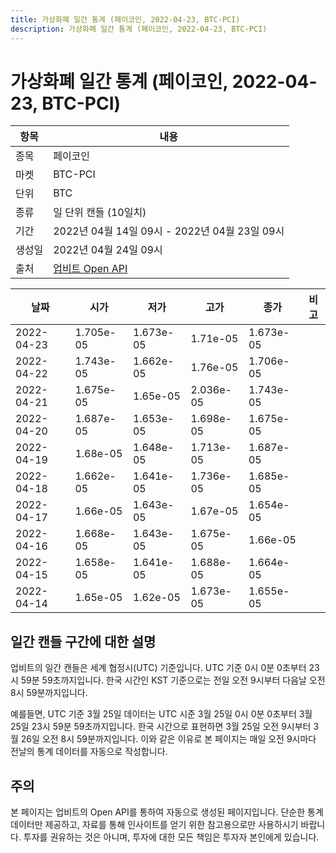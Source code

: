 ```yaml
---
title: 가상화폐 일간 통계 (페이코인, 2022-04-23, BTC-PCI)
description: 가상화폐 일간 통계 (페이코인, 2022-04-23, BTC-PCI)
---
```



가상화폐 일간 통계 (페이코인, 2022-04-23, BTC-PCI)
===

|항목|내용|
|--|--|
|종목|페이코인|
|마켓|BTC-PCI|
|단위|BTC|
|종류|일 단위 캔들 (10일치)|
|기간|2022년 04월 14일 09시 - 2022년 04월 23일 09시|
|생성일|2022년 04월 24일 09시|
|출처|[업비트 Open API](https://docs.upbit.com)|


|날짜|시가|저가|고가|종가|비고|
|--|--|--|--|--|--|
|2022-04-23|1.705e-05|1.673e-05|1.71e-05|1.673e-05|    |
|2022-04-22|1.743e-05|1.662e-05|1.76e-05|1.706e-05|    |
|2022-04-21|1.675e-05|1.65e-05|2.036e-05|1.743e-05|    |
|2022-04-20|1.687e-05|1.653e-05|1.698e-05|1.675e-05|    |
|2022-04-19|1.68e-05|1.648e-05|1.713e-05|1.687e-05|    |
|2022-04-18|1.662e-05|1.641e-05|1.736e-05|1.685e-05|    |
|2022-04-17|1.66e-05|1.643e-05|1.67e-05|1.654e-05|    |
|2022-04-16|1.668e-05|1.643e-05|1.675e-05|1.66e-05|    |
|2022-04-15|1.658e-05|1.641e-05|1.688e-05|1.664e-05|    |
|2022-04-14|1.65e-05|1.62e-05|1.673e-05|1.655e-05|    |


일간 캔들 구간에 대한 설명
---


업비트의 일간 캔들은 세계 협정시(UTC) 기준입니다. 
UTC 기준 0시 0분 0초부터 23시 59분 59초까지입니다. 
한국 시간인 KST 기준으로는 전일 오전 9시부터 다음날 오전 8시 59분까지입니다. 


예를들면, UTC 기준 3월 25일 데이터는 UTC 시준 3월 25일 0시 0분 0초부터 3월 25일 23시 59분 59초까지입니다. 
한국 시간으로 표현하면 3월 25일 오전 9시부터 3월 26일 오전 8시 59분까지입니다. 
이와 같은 이유로 본 페이지는 매일 오전 9시마다 전날의 통계 데이터를 자동으로 작성합니다. 


주의
---


본 페이지는 업비트의 Open API를 통하여 자동으로 생성된 페이지입니다. 
단순한 통계 데이터만 제공하고, 자료를 통해 인사이트를 얻기 위한 참고용으로만 사용하시기 바랍니다. 
투자를 권유하는 것은 아니며, 투자에 대한 모든 책임은 투자자 본인에게 있습니다. 
